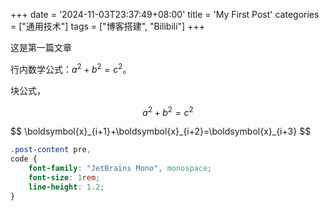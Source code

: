+++
date = '2024-11-03T23:37:49+08:00'
title = 'My First Post'
categories = ["通用技术"]
tags = ["博客搭建", "Bilibili"]
+++
 
这是第一篇文章

行内数学公式：$a^2 + b^2 = c^2$。

块公式，

$$
a^2 + b^2 = c^2
$$

<div>
$$
\boldsymbol{x}_{i+1}+\boldsymbol{x}_{i+2}=\boldsymbol{x}_{i+3}
$$
</div>

```css
.post-content pre,
code {
    font-family: "JetBrains Mono", monospace;
    font-size: 1rem;
    line-height: 1.2;
}
```

